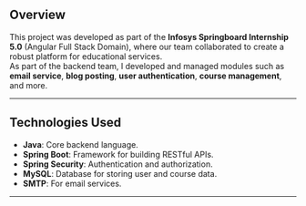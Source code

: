 
## **Overview**

This project was developed as part of the **Infosys Springboard Internship 5.0** (Angular Full Stack Domain), where our team collaborated to create a robust platform for educational services.  
As part of the backend team, I developed and managed modules such as **email service**, **blog posting**, **user authentication**, **course management**, and more.

---

## **Technologies Used**

- **Java**: Core backend language.  
- **Spring Boot**: Framework for building RESTful APIs.  
- **Spring Security**: Authentication and authorization.  
- **MySQL**: Database for storing user and course data.  
- **SMTP**: For email services.  

---

